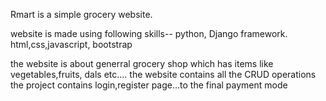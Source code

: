 Rmart is a simple grocery website.

website is made using following skills--
python, Django framework.
html,css,javascript, bootstrap

the website is about generral grocery shop which has items like vegetables,fruits, dals etc....
the website contains all the CRUD operations
the project contains login,register page...to the final payment mode 

